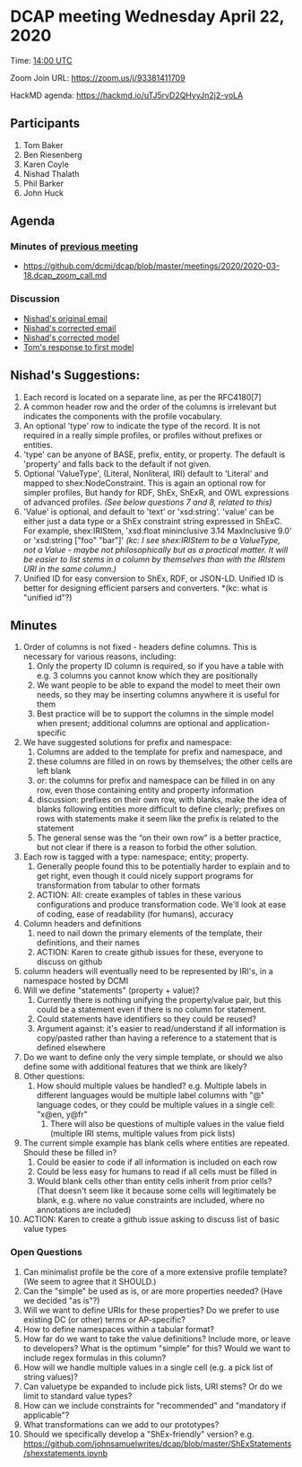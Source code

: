 
# DCAP meeting Wednesday April 22, 2020 

Time: [14:00 UTC](https://www.timeanddate.com/worldclock/fixedtime.html?msg=DCAP+April+22&iso=20200408T14&p1=1440&ah=1&am=30) 

Zoom Join URL:  https://zoom.us/j/93381411709

HackMD agenda: https://hackmd.io/uTJ5rvD2QHyyJn2j2-voLA

## Participants

1. Tom Baker
2. Ben Riesenberg
3. Karen Coyle
4. Nishad Thalath
5. Phil Barker
6. John Huck

## Agenda

### Minutes of [previous meeting](https://github.com/dcmi/dcap/blob/master/meetings/2020/)

* https://github.com/dcmi/dcap/blob/master/meetings/2020/2020-03-18.dcap_zoom_call.md

### Discussion
* [Nishad's original email](https://lists.dublincore.org/pipermail/application-profiles-ig/2020-March/000163.html)
* [Nishad's corrected email](https://lists.dublincore.org/pipermail/application-profiles-ig/2020-April/000193.html)
* [Nishad's corrected model](https://gist.github.com/nishad/1339d3962002eea3f9282e4ef4b2b09c)
* [Tom's response to first model](https://gist.github.com/tombaker/4c54606ef0dd033b6f306e23764ea384)

## Nishad's Suggestions:

 1. Each record is located on a separate line, as per the RFC4180[7]
2. A common header row and the order of the columns is irrelevant but indicates the components with the profile vocabulary.
3. An optional 'type' row to indicate the type of the record. It is not required in a really simple profiles, or profiles without prefixes or entities.
4. 'type' can be anyone of BASE, prefix, entity, or property. The default is 'property' and falls back to the default if not given.
5. Optional 'ValueType', (Literal, Nonliteral, IRI) default to 'Literal' and mapped to shex:NodeConstraint. This is again an optional row for simpler profiles, But handy for RDF, ShEx, ShExR, and OWL expressions of advanced profiles. *(See below questions 7 and 8, related to this)*
6. 'Value' is optional, and default to 'text' or 'xsd:string'. 'value' can be either just a data type or a ShEx constraint string expressed in ShExC. For example, shex:IRIStem, 'xsd:float mininclusive 3.14 MaxInclusive 9.0' or 'xsd:string ["foo" "bar"]' *(kc: I see shex:IRIStem to be a ValueType, not a Value - maybe not philosophically but as a practical matter. It will be easier to list stems in a column by themselves than with the IRIstem URI in the same column.)*
7. Unified ID for easy conversion to ShEx, RDF, or JSON-LD. Unified ID is better for designing efficient parsers and converters. *(kc: what is "unified id"?)

## Minutes


1. Order of columns is not fixed - headers define columns. This is necessary for various reasons, including:
    1. Only the property ID column is required, so if you have a table with e.g. 3 columns you cannot know which they are positionally
    1. We want people to be able to expand the model to meet their own needs, so they may be inserting columns anywhere it is useful for them
    1. Best practice will be to support the columns in the simple model when present; additional columns are optional and application-specific
1. We have suggested solutions for prefix and namespace:
    1. Columns are added to the template for prefix and namespace, and 
    1. these columns are filled in on rows by themselves; the other cells are left blank
    1. or: the columns for prefix and namespace can be filled in on any row, even those containing entity and property information
    1. discussion: prefixes on their own row, with blanks, make the idea of blanks following entities more difficult to define clearly; prefixes on rows with statements make it seem like the prefix is related to the statement
    1. The general sense was the “on their own row” is a better practice, but not clear if there is a reason to forbid the other solution.
1. Each row is tagged with a type: namespace; entity; property. 
    1. Generally people found this to be potentially harder to explain and to get right, even though it could nicely support programs for transformation from tabular to other formats
    1. ACTION: All: create examples of tables in these various configurations and produce transformation code. We'll look at ease of coding, ease of readability (for humans), accuracy
1. Column headers and definitions
    1. need to nail down the primary elements of the template, their definitions, and their names
    1. ACTION: Karen to create github issues for these, everyone to discuss on github
1. column headers will eventually need to be represented by IRI's, in a namespace hosted by DCMI
1. Will we define "statements" (property + value)?
    1. Currently there is nothing unifying the property/value pair, but this could be a statement even if there is no column for statement. 
    1. Could statements have identifiers so they could be reused?
    1. Argument against: it's easier to read/understand if all information is copy/pasted rather than having a reference to a statement that is defined elsewhere
1. Do we want to define only the very simple template, or should we also define some with additional features that we think are likely?
1. Other questions:
    1. How should multiple values be handled? 
e.g. Multiple labels in different languages would be multiple label columns with "@" language codes, or they could be multiple values in a single cell: "x@en, y@fr"
        1. There will also be questions of multiple values in the value field (multiple IRI stems, multiple values from pick lists)
1. The current simple example has blank cells where entities are repeated. Should these be filled in?
    1. Could be easier to code if all information is included on each row
    1. Could be less easy for humans to read if all cells must be filled in
    1. Would blank cells other than entity cells inherit from prior cells? (That doesn't seem like it because some cells will legitimately be blank, e.g. where no value constraints are included, where no annotations are included)
1. ACTION: Karen to create a github issue asking to discuss list of basic value types

### Open Questions

1. Can minimalist profile be the core of a more extensive profile template? (We seem to agree that it SHOULD.)
3. Can the "simple" be used as is, or are more properties needed? (Have we decided "as is"?)
5. Will we want to define URIs for these properties? Do we prefer to use existing DC (or other) terms or AP-specific? 
6. How to define namespaces within a tabular format?
7. How far do we want to take the value definitions? Include more, or leave to developers? What is the optimum "simple" for this? Would we want to include regex formulas in this column?
8. How will we handle multiple values in a single cell (e.g. a pick list of string values)?
9. Can valuetype be expanded to include pick lists, URI stems? Or do we limit to standard value types?
10. How can we include constraints for "recommended" and "mandatory if applicable"?
11. What transformations can we add to our prototypes? 
12. Should we specifically develop a "ShEx-friendly" version? e.g. https://github.com/johnsamuelwrites/dcap/blob/master/ShExStatements/shexstatements.ipynb


